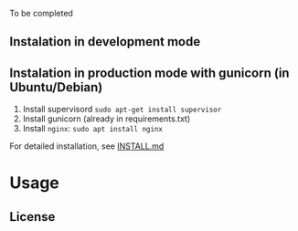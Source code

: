 To be completed


## Instalation in development mode


## Instalation in production mode with gunicorn (in Ubuntu/Debian)
1. Install supervisord `sudo apt-get install supervisor`
2. Install gunicorn (already in requirements.txt)
4. Install `nginx`: `sudo apt install nginx`






For detailed installation, see [INSTALL.md](INSTALL.md)


# Usage


## License

